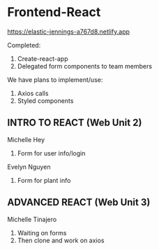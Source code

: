 # Frontend-React

https://elastic-jennings-a767d8.netlify.app



Completed: 
1. Create-react-app
2. Delegated form components to team members


We have plans to implement/use:
1. Axios calls
2. Styled components



INTRO TO REACT (Web Unit 2)
------------------------------------------------
Michelle Hey 
1. Form for user info/login


Evelyn Nguyen 
1. Form for plant info


ADVANCED REACT (Web Unit 3)
-------------------------------------------------
Michelle Tinajero 
1. Waiting on forms 
2. Then clone and work on axios



